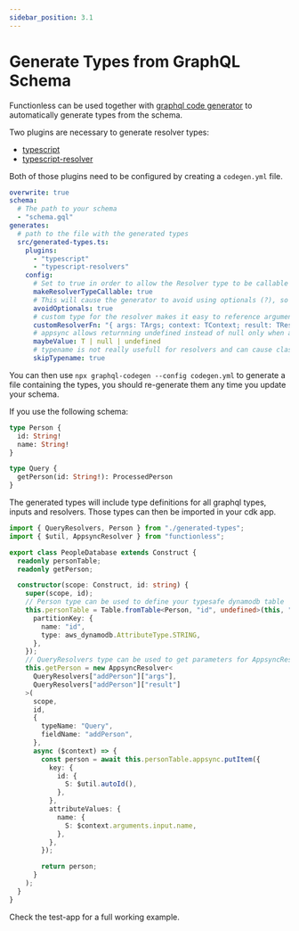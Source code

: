 ```yaml
---
sidebar_position: 3.1
---
```


# Generate Types from GraphQL Schema

Functionless can be used together with [graphql code generator](https://www.graphql-code-generator.com/) to automatically generate types from the schema.

Two plugins are necessary to generate resolver types:

- [typescript](https://www.graphql-code-generator.com/plugins/typescript)
- [typescript-resolver](https://www.graphql-code-generator.com/plugins/typescript-resolvers)

Both of those plugins need to be configured by creating a `codegen.yml` file.

```yaml
overwrite: true
schema:
  # The path to your schema
  - "schema.gql"
generates:
  # path to the file with the generated types
  src/generated-types.ts:
    plugins:
      - "typescript"
      - "typescript-resolvers"
    config:
      # Set to true in order to allow the Resolver type to be callable
      makeResolverTypeCallable: true
      # This will cause the generator to avoid using optionals (?), so all field resolvers must be implemented in order to avoid compilation errors
      avoidOptionals: true
      # custom type for the resolver makes it easy to reference arguments, source and result from the resolver
      customResolverFn: "{ args: TArgs; context: TContext; result: TResult; source: TParent;}"
      # appsync allows returnning undefined instead of null only when a type is optional
      maybeValue: T | null | undefined
      # typename is not really usefull for resolvers and can cause clashes in the case where a type extends another type but have different names
      skipTypename: true
```

You can then use `npx graphql-codegen --config codegen.yml` to generate a file containing the types, you should re-generate them any time you update your schema.

If you use the following schema:

```graphql
type Person {
  id: String!
  name: String!
}

type Query {
  getPerson(id: String!): ProcessedPerson
}
```

The generated types will include type definitions for all graphql types, inputs and resolvers. Those types can then be imported in your cdk app.

```ts
import { QueryResolvers, Person } from "./generated-types";
import { $util, AppsyncResolver } from "functionless";

export class PeopleDatabase extends Construct {
  readonly personTable;
  readonly getPerson;

  constructor(scope: Construct, id: string) {
    super(scope, id);
    // Person type can be used to define your typesafe dynamodb table
    this.personTable = Table.fromTable<Person, "id", undefined>(this, "table", {
      partitionKey: {
        name: "id",
        type: aws_dynamodb.AttributeType.STRING,
      },
    });
    // QueryResolvers type can be used to get parameters for AppsyncResolver
    this.getPerson = new AppsyncResolver<
      QueryResolvers["addPerson"]["args"],
      QueryResolvers["addPerson"]["result"]
    >(
      scope,
      id,
      {
        typeName: "Query",
        fieldName: "addPerson",
      },
      async ($context) => {
        const person = await this.personTable.appsync.putItem({
          key: {
            id: {
              S: $util.autoId(),
            },
          },
          attributeValues: {
            name: {
              S: $context.arguments.input.name,
            },
          },
        });

        return person;
      }
    );
  }
}
```

Check the test-app for a full working example.

